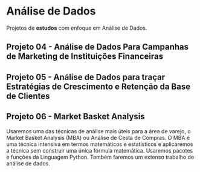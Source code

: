 # Análise de Dados
Projetos de <b>estudos</b> com enfoque em Análise de Dados.

## Projeto 04 - Análise de Dados Para Campanhas de Marketing de Instituições Financeiras

## Projeto 05 - Análise de Dados para traçar Estratégias de Crescimento e Retenção da Base de Clientes

## Projeto 06 - Market Basket Analysis
Usaremos uma das técnicas de análise mais úteis para a
área de varejo, o Market Basket Analysis (MBA) ou Análise de Cesta de Compras.
O MBA é uma técnica intensiva em termos matemáticos e estatísticos e aplicaremos a
técnica sem construir uma única fórmula matemática. Usaremos pacotes e funções da Linguagem
Python. Também faremos um extenso trabalho de análise de dados.